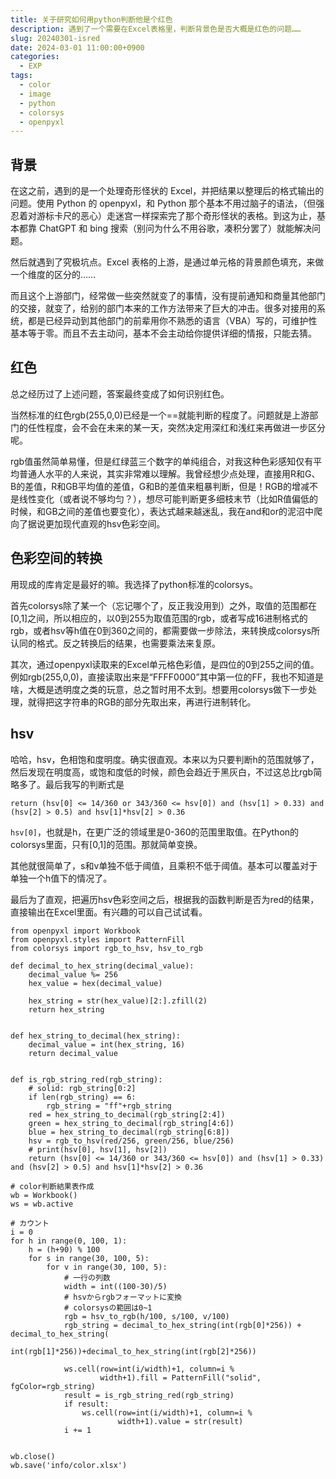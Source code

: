 ```yaml
---
title: 关于研究如何用python判断他是个红色
description: 遇到了一个需要在Excel表格里，判断背景色是否大概是红色的问题……
slug: 20240301-isred
date: 2024-03-01 11:00:00+0900
categories:
  - EXP
tags:
  - color
  - image
  - python
  - colorsys
  - openpyxl
---
```


## 背景

在这之前，遇到的是一个处理奇形怪状的 Excel，并把结果以整理后的格式输出的问题。使用 Python 的 openpyxl，和 Python 那个基本不用过脑子的语法，（但强忍着对游标卡尺的恶心）走迷宫一样探索完了那个奇形怪状的表格。到这为止，基本都靠 ChatGPT 和 bing 搜索（别问为什么不用谷歌，凑积分罢了）就能解决问题。

然后就遇到了究极坑点。Excel 表格的上游，是通过单元格的背景颜色填充，来做一个维度的区分的……

而且这个上游部门，经常做一些突然就变了的事情，没有提前通知和商量其他部门的交接，就变了，给别的部门本来的工作方法带来了巨大的冲击。很多对接用的系统，都是已经异动到其他部门的前辈用你不熟悉的语言（VBA）写的，可维护性基本等于零。而且不去主动问，基本不会主动给你提供详细的情报，只能去猜。

## 红色

总之经历过了上述问题，答案最终变成了如何识别红色。

当然标准的红色rgb(255,0,0)已经是一个==就能判断的程度了。问题就是上游部门的任性程度，会不会在未来的某一天，突然决定用深红和浅红来再做进一步区分呢。

rgb值虽然简单易懂，但是红绿蓝三个数字的单纯组合，对我这种色彩感知仅有平均普通人水平的人来说，其实非常难以理解。我曾经想少点处理，直接用R和G、B的差值，R和GB平均值的差值，G和B的差值来粗暴判断，但是！RGB的增减不是线性变化（或者说不够均匀？），想尽可能判断更多细枝末节（比如R值偏低的时候，和GB之间的差值也要变化），表达式越来越迷乱，我在and和or的泥沼中爬向了据说更加现代直观的hsv色彩空间。

## 色彩空间的转换

用现成的库肯定是最好的嘛。我选择了python标准的colorsys。

首先colorsys除了某一个（忘记哪个了，反正我没用到）之外，取值的范围都在[0,1]之间，所以相应的，以0到255为取值范围的rgb，或者写成16进制格式的rgb，或者hsv等h值在0到360之间的，都需要做一步除法，来转换成colorsys所认同的格式。反之转换后的结果，也需要乘法来复原。

其次，通过openpyxl读取来的Excel单元格色彩值，是四位的0到255之间的值。例如rgb(255,0,0)，直接读取出来是“FFFF0000”其中第一位的FF，我也不知道是啥，大概是透明度之类的玩意，总之暂时用不太到。想要用colorsys做下一步处理，就得把这字符串的RGB的部分先取出来，再进行进制转化。


## hsv

哈哈，hsv，色相饱和度明度。确实很直观。本来以为只要判断h的范围就够了，然后发现在明度高，或饱和度低的时候，颜色会趋近于黑灰白，不过这总比rgb简略多了。最后我写的判断式是

```
return (hsv[0] <= 14/360 or 343/360 <= hsv[0]) and (hsv[1] > 0.33) and (hsv[2] > 0.5) and hsv[1]*hsv[2] > 0.36
```

`hsv[0]`，也就是h，在更广泛的领域里是0-360的范围里取值。在Python的colorsys里面，只有[0,1]的范围。那就简单变换。

其他就很简单了，s和v单独不低于阈值，且乘积不低于阈值。基本可以覆盖对于单独一个h值下的情况了。

最后为了直观，把遍历hsv色彩空间之后，根据我的函数判断是否为red的结果，直接输出在Excel里面。有兴趣的可以自己试试看。


```
from openpyxl import Workbook
from openpyxl.styles import PatternFill
from colorsys import rgb_to_hsv, hsv_to_rgb

def decimal_to_hex_string(decimal_value):
    decimal_value %= 256
    hex_value = hex(decimal_value)

    hex_string = str(hex_value)[2:].zfill(2)
    return hex_string


def hex_string_to_decimal(hex_string):
    decimal_value = int(hex_string, 16)
    return decimal_value


def is_rgb_string_red(rgb_string):
    # solid: rgb_string[0:2]
    if len(rgb_string) == 6:
        rgb_string = "ff"+rgb_string
    red = hex_string_to_decimal(rgb_string[2:4])
    green = hex_string_to_decimal(rgb_string[4:6])
    blue = hex_string_to_decimal(rgb_string[6:8])
    hsv = rgb_to_hsv(red/256, green/256, blue/256)
    # print(hsv[0], hsv[1], hsv[2])
    return (hsv[0] <= 14/360 or 343/360 <= hsv[0]) and (hsv[1] > 0.33) and (hsv[2] > 0.5) and hsv[1]*hsv[2] > 0.36

# color判断結果表作成
wb = Workbook()
ws = wb.active

# カウント
i = 0
for h in range(0, 100, 1):
    h = (h+90) % 100
    for s in range(30, 100, 5):
        for v in range(30, 100, 5):
            # 一行の列数
            width = int((100-30)/5)
            # hsvからrgbフォーマットに変換
            # colorsysの範囲は0~1
            rgb = hsv_to_rgb(h/100, s/100, v/100)
            rgb_string = decimal_to_hex_string(int(rgb[0]*256)) + decimal_to_hex_string(
                int(rgb[1]*256))+decimal_to_hex_string(int(rgb[2]*256))

            ws.cell(row=int(i/width)+1, column=i %
                    width+1).fill = PatternFill("solid", fgColor=rgb_string)
            result = is_rgb_string_red(rgb_string)
            if result:
                ws.cell(row=int(i/width)+1, column=i %
                        width+1).value = str(result)
            i += 1


wb.close()
wb.save('info/color.xlsx')
```
